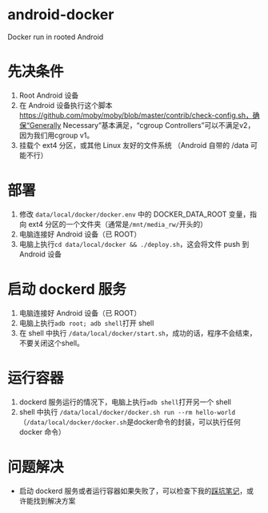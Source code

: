# android-docker
Docker run in rooted Android

# 先决条件
1. Root Android 设备
2. 在 Android 设备执行这个脚本 https://github.com/moby/moby/blob/master/contrib/check-config.sh，确保“Generally Necessary”基本满足，“cgroup Controllers”可以不满足v2，因为我们用cgroup v1。
3. 挂载个 ext4 分区，或其他 Linux 友好的文件系统 （Android 自带的 /data 可能不行）

# 部署
1. 修改 `data/local/docker/docker.env` 中的 DOCKER_DATA_ROOT 变量，指向 ext4 分区的一个文件夹（通常是`/mnt/media_rw/`开头的）
1. 电脑连接好 Android 设备（已 ROOT）
2. 电脑上执行`cd data/local/docker && ./deploy.sh`，这会将文件 push 到 Android 设备

# 启动 dockerd 服务
1. 电脑连接好 Android 设备（已 ROOT）
2. 电脑上执行`adb root; adb shell`打开 shell
3. 在 shell 中执行 `/data/local/docker/start.sh`，成功的话，程序不会结束，不要关闭这个shell。

# 运行容器
1. dockerd 服务运行的情况下，电脑上执行`adb shell`打开另一个 shell
2. shell 中执行 `/data/local/docker/docker.sh run --rm hello-world`
（`/data/local/docker/docker.sh`是docker命令的封装，可以执行任何 docker 命令）

# 问题解决
* 启动 dockerd 服务或者运行容器如果失败了，可以检查下我的[踩坑笔记](Note.md)，或许能找到解决方案
